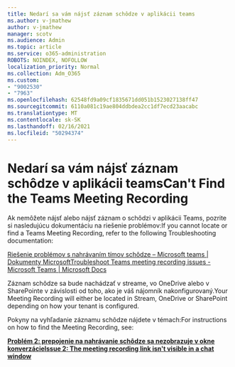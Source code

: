 ```yaml
---
title: Nedarí sa vám nájsť záznam schôdze v aplikácii teams
ms.author: v-jmathew
author: v-jmathew
manager: scotv
ms.audience: Admin
ms.topic: article
ms.service: o365-administration
ROBOTS: NOINDEX, NOFOLLOW
localization_priority: Normal
ms.collection: Adm_O365
ms.custom:
- "9002530"
- "7963"
ms.openlocfilehash: 62548fd9a09cf1835671dd051b1523027138ff47
ms.sourcegitcommit: 6110a081c19ae804ddbdea2cc1df7ecd23aacabc
ms.translationtype: MT
ms.contentlocale: sk-SK
ms.lasthandoff: 02/16/2021
ms.locfileid: "50294374"
---
```

# <a name="cant-find-the-teams-meeting-recording"></a><span data-ttu-id="154bb-102">Nedarí sa vám nájsť záznam schôdze v aplikácii teams</span><span class="sxs-lookup"><span data-stu-id="154bb-102">Can't Find the Teams Meeting Recording</span></span>

<span data-ttu-id="154bb-103">Ak nemôžete nájsť alebo nájsť záznam o schôdzi v aplikácii Teams, pozrite si nasledujúcu dokumentáciu na riešenie problémov:</span><span class="sxs-lookup"><span data-stu-id="154bb-103">If you cannot locate or find a Teams Meeting Recording, refer to the following Troubleshooting documentation:</span></span>

[<span data-ttu-id="154bb-104">Riešenie problémov s nahrávaním tímov schôdze – Microsoft teams | Dokumenty Microsoft</span><span class="sxs-lookup"><span data-stu-id="154bb-104">Troubleshoot Teams meeting recording issues - Microsoft Teams | Microsoft Docs</span></span>](https://docs.microsoft.com/microsoftteams/troubleshoot/meetings/troubleshoot-meeting-recording-issues)

<span data-ttu-id="154bb-105">Záznam schôdze sa bude nachádzať v streame, vo OneDrive alebo v SharePointe v závislosti od toho, ako je váš nájomník nakonfigurovaný.</span><span class="sxs-lookup"><span data-stu-id="154bb-105">Your Meeting Recording will either be located in Stream, OneDrive or SharePoint depending on how your tenant is configured.</span></span>

<span data-ttu-id="154bb-106">Pokyny na vyhľadanie záznamu schôdze nájdete v témach:</span><span class="sxs-lookup"><span data-stu-id="154bb-106">For instructions on how to find the Meeting Recording, see:</span></span>

<span data-ttu-id="154bb-107">**[Problém 2: prepojenie na nahrávanie schôdze sa nezobrazuje v okne konverzácie](https://docs.microsoft.com/microsoftteams/troubleshoot/meetings/troubleshoot-meeting-recording-issues#issue-2-the-meeting-recording-link-isnt-visible-in-a-chat-window)**</span><span class="sxs-lookup"><span data-stu-id="154bb-107">**[Issue 2: The meeting recording link isn't visible in a chat window](https://docs.microsoft.com/microsoftteams/troubleshoot/meetings/troubleshoot-meeting-recording-issues#issue-2-the-meeting-recording-link-isnt-visible-in-a-chat-window)**</span></span>
